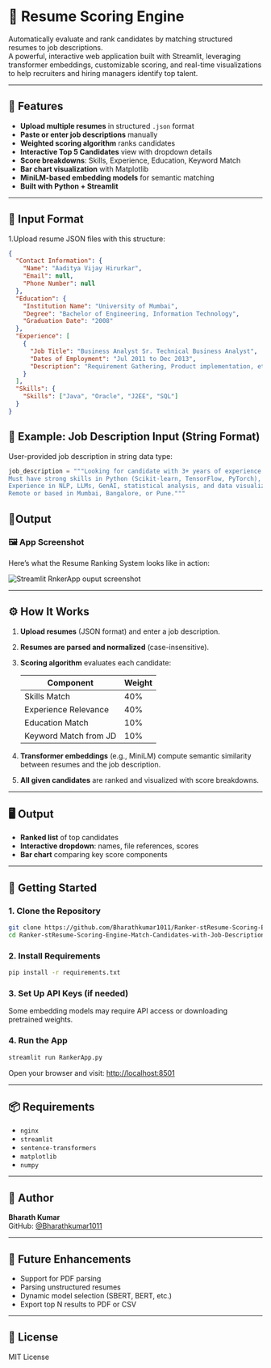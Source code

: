 # 📄 Resume Scoring Engine

Automatically evaluate and rank candidates by matching structured resumes to job descriptions.  
A powerful, interactive web application built with Streamlit, leveraging transformer embeddings, customizable scoring, and real-time visualizations to help recruiters and hiring managers identify top talent.

---

## 🚀 Features

- **Upload multiple resumes** in structured `.json` format  
- **Paste or enter job descriptions** manually  
- **Weighted scoring algorithm** ranks candidates  
- **Interactive Top 5 Candidates** view with dropdown details  
- **Score breakdowns**: Skills, Experience, Education, Keyword Match  
- **Bar chart visualization** with Matplotlib  
- **MiniLM-based embedding models** for semantic matching  
- **Built with Python + Streamlit**  

---

## 📂 Input Format

1.Upload resume JSON files with this structure:

```json
{
  "Contact Information": {
    "Name": "Aaditya Vijay Hirurkar",
    "Email": null,
    "Phone Number": null
  },
  "Education": {
    "Institution Name": "University of Mumbai",
    "Degree": "Bachelor of Engineering, Information Technology",
    "Graduation Date": "2008"
  },
  "Experience": [
    {
      "Job Title": "Business Analyst Sr. Technical Business Analyst",
      "Dates of Employment": "Jul 2011 to Dec 2013",
      "Description": "Requirement Gathering, Product implementation, etc."
    }
  ],
  "Skills": {
    "Skills": ["Java", "Oracle", "J2EE", "SQL"]
  }
}
```
## 🧾 Example: Job Description Input (String Format)

User-provided job description in string data type:

```python
job_description = """Looking for candidate with 3+ years of experience.  
Must have strong skills in Python (Scikit-learn, TensorFlow, PyTorch), SQL (Spark/Hadoop/ETL), and cloud platforms (AWS/GCP/Azure).  
Experience in NLP, LLMs, GenAI, statistical analysis, and data visualization (Tableau/Power BI) is preferred.  
Remote or based in Mumbai, Bangalore, or Pune."""
```

## 📂Output
### 🖼️ App Screenshot

Here’s what the Resume Ranking System looks like in action:

![Streamlit RnkerApp ouput screenshot](https://github.com/user-attachments/assets/c41ca8bf-956e-4864-a2ce-7ab848a84bfd)

---

## ⚙️ How It Works

1. **Upload resumes** (JSON format) and enter a job description.  
2. **Resumes are parsed and normalized** (case-insensitive).  
3. **Scoring algorithm** evaluates each candidate:

   | Component             | Weight |
   |-----------------------|--------|
   | Skills Match          | 40%    |
   | Experience Relevance  | 40%    |
   | Education Match       | 10%    |
   | Keyword Match from JD | 10%    |

4. **Transformer embeddings** (e.g., MiniLM) compute semantic similarity between resumes and the job description.  
5. **All given candidates** are ranked and visualized with score breakdowns.

---

## 🖥️ Output

- **Ranked list** of top candidates  
- **Interactive dropdown**: names, file references, scores  
- **Bar chart** comparing key score components  

---

## 🏁 Getting Started

### 1. Clone the Repository

```bash
git clone https://github.com/Bharathkumar1011/Ranker-stResume-Scoring-Engine-Match-Candidates-with-Job-Descriptionsreamlit.git
cd Ranker-stResume-Scoring-Engine-Match-Candidates-with-Job-Descriptionsreamlit
```

### 2. Install Requirements

```bash
pip install -r requirements.txt
```

### 3. Set Up API Keys (if needed)

Some embedding models may require API access or downloading pretrained weights.

### 4. Run the App

```bash
streamlit run RankerApp.py
```

Open your browser and visit: [http://localhost:8501](http://localhost:8501)

---

## 📦 Requirements

- `nginx`  
- `streamlit`  
- `sentence-transformers`  
- `matplotlib`  
- `numpy`  

---


## 👤 Author

**Bharath Kumar**  
GitHub: [@Bharathkumar1011](https://github.com/Bharathkumar1011)

---

## 🌱 Future Enhancements

- Support for PDF parsing  
- Parsing unstructured resumes  
- Dynamic model selection (SBERT, BERT, etc.)  
- Export top N results to PDF or CSV  

---

## 📜 License

MIT License
